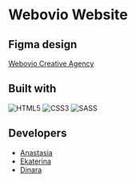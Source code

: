# Webovio Website

## Figma design

[Webovio Creative Agency](<https://www.figma.com/file/VuMfLaWwwk43R4BStqvL1f/Webovio-(Copy)?node-id=0-1&t=heKRKIsiMRojQwo1-0>)

## Built with

![HTML5](https://img.shields.io/badge/html5-%23E34F26.svg?style=for-the-badge&logo=html5&logoColor=white) ![CSS3](https://img.shields.io/badge/css3-%231572B6.svg?style=for-the-badge&logo=css3&logoColor=white) ![SASS](https://img.shields.io/badge/SASS-hotpink.svg?style=for-the-badge&logo=SASS&logoColor=white)

## Developers

- [Anastasia](https://github.com/AnastasiaKia)
- [Ekaterina](https://github.com/perkatya)
- [Dinara](https://github.com/di1ib)
